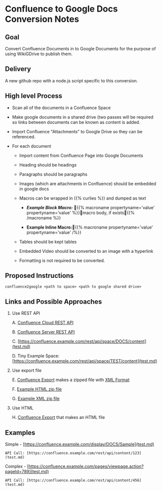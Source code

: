 # Confluence to Google Docs Conversion Notes

## Goal

Convert Confluence Documents in to Google Documents for the purpose of using WikiGDrive to publish them.



## Delivery

A new github repo with a node.js script specific to this conversion.

## High level Process

* Scan all of the documents in a Confluence Space

* Make google documents in a shared drive (two passes will be required so links between documents can be known as content is added.

* Import Confluence "Attachments" to Google Drive so they can be referenced.

* For each document

    * Import content from Confluence Page into Google Documents

    * Heading should be headings

    * Paragraphs should be paragraphs

    * Images (which are attachments in Confluence) should be embedded in google docs

    * Macros can be wrapped in {{% curlies %}} and dumped as text

        * <strong><em>Example Block Macro:</em></strong>  {{% macroname propertyname='value' propertyname='value' %}}macro body, if exists{{% /macroname %}}

        * <strong>Example Inline Macro:</strong>{{% macroname propertyname='value' propertyname='value' /%}}

    * Tables should be kept tables

    * Embedded Video should be converted to an image with a hyperlink

    * Formatting is not required to be converted.



## Proposed Instructions



```
confluence2google <path to space> <path to google shared drive>
```


## Links and Possible Approaches

1. Use REST API

    A. [Confluence Cloud REST API](test.md)

    B. [Confluence Server REST API](test.md)

    C. [https://confluence.example.com/rest/api/space/DOCS/content](test.md)

    D. Tiny Example Space: [https://confluence.example.com/rest/api/space/TEST/content](test.md) 

2. Use export file

    E. [Confluence Export](test.md) makes a zipped file with [XML Format](test.md)

    F. [Example HTML zip file](test.md) 

    G. [Example XML zip file](test.md)

3. Use HTML

    H. [Confluence Export](test.md) that makes an HTML file



## Examples

Simple - [https://confluence.example.com/display/DOCS/Sample](test.md)

	API Call: [https://confluence.example.com/rest/api/content/123](test.md)

Complex - [https://confluence.example.com/pages/viewpage.action?pageId=789](test.md)

	API Call: [https://confluence.example.com/rest/api/content/456](test.md)



